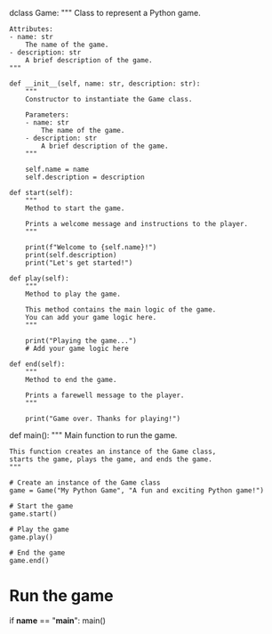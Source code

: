 dclass Game:
    """
    Class to represent a Python game.
 
    Attributes:
    - name: str
        The name of the game.
    - description: str
        A brief description of the game.
    """
 
    def __init__(self, name: str, description: str):
        """
        Constructor to instantiate the Game class.
 
        Parameters:
        - name: str
            The name of the game.
        - description: str
            A brief description of the game.
        """
 
        self.name = name
        self.description = description
 
    def start(self):
        """
        Method to start the game.
 
        Prints a welcome message and instructions to the player.
        """
 
        print(f"Welcome to {self.name}!")
        print(self.description)
        print("Let's get started!")
 
    def play(self):
        """
        Method to play the game.
 
        This method contains the main logic of the game.
        You can add your game logic here.
        """
 
        print("Playing the game...")
        # Add your game logic here
 
    def end(self):
        """
        Method to end the game.
 
        Prints a farewell message to the player.
        """
 
        print("Game over. Thanks for playing!")
 
 
def main():
    """
    Main function to run the game.
 
    This function creates an instance of the Game class,
    starts the game, plays the game, and ends the game.
    """
 
    # Create an instance of the Game class
    game = Game("My Python Game", "A fun and exciting Python game!")
 
    # Start the game
    game.start()
 
    # Play the game
    game.play()
 
    # End the game
    game.end()
 
 
# Run the game
if __name__ == "__main__":
    main()
